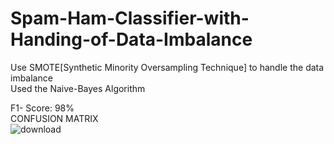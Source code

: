 # Spam-Ham-Classifier-with-Handing-of-Data-Imbalance<br>
Use SMOTE[Synthetic Minority Oversampling Technique] to handle the data imbalance<br>
Used the Naive-Bayes Algorithm<br>

F1- Score: 98%<br>
CONFUSION MATRIX<br>
![download](https://github.com/user-attachments/assets/6ee636e6-5a35-4815-b323-3f55a8a81fc6)
